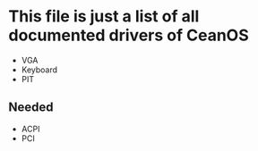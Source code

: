 # This file is just a list of all documented drivers of CeanOS

- VGA
- Keyboard
- PIT

## Needed

- ACPI
- PCI